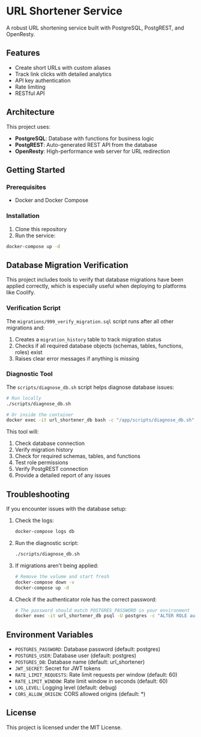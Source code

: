 # URL Shortener Service

A robust URL shortening service built with PostgreSQL, PostgREST, and OpenResty.

## Features

- Create short URLs with custom aliases
- Track link clicks with detailed analytics
- API key authentication
- Rate limiting
- RESTful API

## Architecture

This project uses:

- **PostgreSQL**: Database with functions for business logic
- **PostgREST**: Auto-generated REST API from the database
- **OpenResty**: High-performance web server for URL redirection

## Getting Started

### Prerequisites

- Docker and Docker Compose

### Installation

1. Clone this repository
2. Run the service:

```bash
docker-compose up -d
```

## Database Migration Verification

This project includes tools to verify that database migrations have been applied correctly, which is especially useful when deploying to platforms like Coolify.

### Verification Script

The `migrations/999_verify_migration.sql` script runs after all other migrations and:

1. Creates a `migration_history` table to track migration status
2. Checks if all required database objects (schemas, tables, functions, roles) exist
3. Raises clear error messages if anything is missing

### Diagnostic Tool

The `scripts/diagnose_db.sh` script helps diagnose database issues:

```bash
# Run locally
./scripts/diagnose_db.sh

# Or inside the container
docker exec -it url_shortener_db bash -c "/app/scripts/diagnose_db.sh"
```

This tool will:

1. Check database connection
2. Verify migration history
3. Check for required schemas, tables, and functions
4. Test role permissions
5. Verify PostgREST connection
6. Provide a detailed report of any issues

## Troubleshooting

If you encounter issues with the database setup:

1. Check the logs:
   ```bash
   docker-compose logs db
   ```

2. Run the diagnostic script:
   ```bash
   ./scripts/diagnose_db.sh
   ```

3. If migrations aren't being applied:
   ```bash
   # Remove the volume and start fresh
   docker-compose down -v
   docker-compose up -d
   ```

4. Check if the authenticator role has the correct password:
   ```bash
   # The password should match POSTGRES_PASSWORD in your environment
   docker exec -it url_shortener_db psql -U postgres -c "ALTER ROLE authenticator WITH PASSWORD 'your_password';"
   ```

## Environment Variables

- `POSTGRES_PASSWORD`: Database password (default: postgres)
- `POSTGRES_USER`: Database user (default: postgres)
- `POSTGRES_DB`: Database name (default: url_shortener)
- `JWT_SECRET`: Secret for JWT tokens
- `RATE_LIMIT_REQUESTS`: Rate limit requests per window (default: 60)
- `RATE_LIMIT_WINDOW`: Rate limit window in seconds (default: 60)
- `LOG_LEVEL`: Logging level (default: debug)
- `CORS_ALLOW_ORIGIN`: CORS allowed origins (default: *)

## License

This project is licensed under the MIT License. 